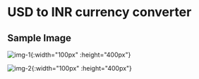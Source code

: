 # USD to INR currency converter

## Sample Image
![img-1](https://github.com/boopathirajan-29102003/Currency_Converter_Application/assets/119310668/5c37a410-f216-4f02-82da-c2ecc6e5109d){:width="100px" :height="400px"}

![img-2](https://github.com/boopathirajan-29102003/Currency_Converter_Application/assets/119310668/d10fa364-0207-4356-a17b-de36b34dc1a8){:width="100px" :height="400px"}

